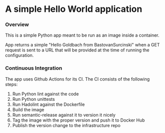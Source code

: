 # A simple Hello World application

### Overview

This is a simple Python app meant to be run as an image inside a container.

App returns a simple "Hello Goldbach from BastovanSurcinski" when a GET request is sent to a URL that will be provided at the time of running the configuration.

### Continuous Integration

The app uses Github Actions for its CI. The CI consists of the following steps:

1. Run Python lint against the code
2. Run Python unittests
3. Run Hadolint against the Dockerfile
4. Build the image
5. Run semantic-release against it to version it nicely
6. Tag the image with the proper version and push it to Docker Hub
7. Publish the version change to the infrastructure repo